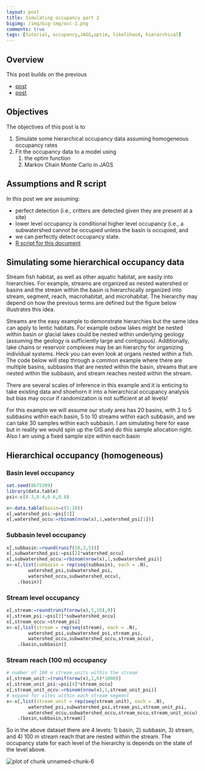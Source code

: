 ```yaml
---
layout: post
title: Simulating occupancy part 2 
bigimg: /img/big-img/occ-2.png
comments: true
tags: [tutorial, occupancy,JAGS,optim, likelihood, hierarchical]
---
```





## Overview

This post builds on the previous 

* [post](https://mcolvin.github.io/2020-05-23-occupancy-1/)
* [post](https://mcolvin.github.io/2020-06-05-occupancy-part-2/)

## Objectives

The objectives of this post is to 

1. Simulate some hierarchical occupancy data assuming homogeneous occupancy rates
2. Fit the occupancy data to a model using
    1. the optim function
    2. Markov Chain Monte Carlo in JAGS

## Assumptions and R script

In this post we are assuming:

* perfect detection (i.e., critters are detected given 
they are present at a site)
* lower level occupancy is conditional higher level occupancy (i.e., a subwatershed cannot
be occupied unless the basin is occupied, and 
* we can perfectly detect occupancy state.  
* [R script for this document](/img/2020-06-05-occupancy-part-2_files/2020-06-XX.R)


## Simulating some hierarchical occupancy data

Stream fish habitat, as well as other aquatic habitat, are easily into hierarchies.
For example, streams are organized as nested watershed or basins and the stream 
within the basin is hierarchically organized into stream, segment, reach, macrohabitat,
and microhabitat. The hierarchy may depend on how the previous terms are defined but the
figure below illustrates this idea. 


Streams are the easy example to demonstrate hierarchies but the same idea can apply to 
lentic habitats. For example oxbow lakes might be nested within basin or glacial lakes
could be nested within underlying geology (assuming the geology is sufficiently large and 
contiguous). Additionally, lake chains or reservoir complexes may be an hierarchy for organizing
individual systems. Heck you can even look at organs nested within a fish. The code below will 
step through a common example where there are multiple 
basins, subbasins that are nested within the basin, streams that are nested within
the subbasin, and stream reaches nested within the stream. 

There are several scales of inference in this example and it is enticing to take existing 
data and shoehorn it into a hierarchical occupancy analysis but bias may occur if randomization
is not sufficient at all levels!

For this example we will assume our study area has 20 basins, with 3 to 5 subbasins 
within each basin, 5 to 10 streams within each subbasin, and we can take 30 samples 
within each subbasin. I am simulating here for ease but in reality we would spin up the
GIS and do this sample allocation right. Also I am using a fixed sample size within each basin 

## Hierarchical occupancy (homogeneous)

### Basin level occupancy 



```r
set.seed(8675309)
library(data.table)
psi<-c(0.3,0.4,0.6,0.8)

x<-data.table(basin=c(1:20))
x[,watershed_psi:=psi[1]]
x[,watershed_occu:=rbinom(nrow(x),1,watershed_psi[1])]
```

### Subbasin level occupancy


```r
x[,subbasin:=round(runif(20,3,5))]
x[,subwatershed_psi:=psi[2]*watershed_occu]
x[,subwatershed_occu:=rbinom(nrow(x),1,subwatershed_psi)]
x<-x[,list(subbasin = rep(seq(subbasin), each = .N),
        watershed_psi,subwatershed_psi,
        watershed_occu,subwatershed_occu), 
    .(basin)]
```

### Stream level occupancy


```r
x[,stream:=round(runif(nrow(x),5,10),0)]
x[,stream_psi:=psi[3]*subwatershed_occu]
x[,stream_occu:=stream_psi]
x<-x[,list(stream = rep(seq(stream), each = .N),
        watershed_psi,subwatershed_psi,stream_psi,
        watershed_occu,subwatershed_occu,stream_occu), 
    .(basin,subbasin)]
```

### Stream reach (100 m) occupancy


```r
# number of 100 m stream units within the stream
x[,stream_unit:=(runif(nrow(x),1,6)*1000)]
x[,stream_unit_psi:=psi[4]*stream_occu]
x[,stream_unit_occu:=rbinom(nrow(x),1,stream_unit_psi)]
# expand for sites within each stream segment
x<-x[,list(stream_unit = rep(seq(stream_unit), each = .N),
        watershed_psi,subwatershed_psi,stream_psi,stream_unit_psi,
        watershed_occu,subwatershed_occu,stream_occu,stream_unit_occu), 
    .(basin,subbasin,stream)]
```

So in the above dataset there are 4 levels: 1) basin, 2) subbasin, 3) stream, and 4) 100 m stream reach
that are nested within the stream. The occupancy state for each level of the hierarchy is depends
on the state of the level above. 



![plot of chunk unnamed-chunk-6](figure/unnamed-chunk-6-1.png)







